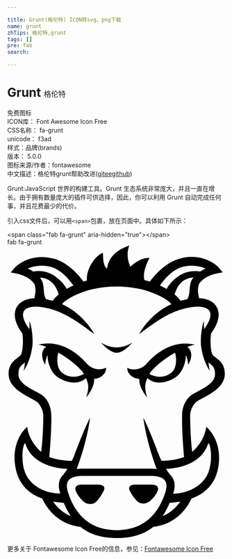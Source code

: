 ```yaml
---

title: Grunt(格伦特) ICON转svg、png下载
name: grunt
zhTips: 格伦特,grunt
tags: []
pre: fab
search: 

---
```


# Grunt  <small style="font-size: 60%;font-weight: 100">格伦特</small>


<div class="detail-page">
<p>
<span><span class="badge-success badge">免费图标</span> </span>
<br/>
<span>
ICON库：
<span class="badge-secondary badge">Font Awesome Icon Free</span> 
</span>
<br/>
<span>
CSS名称：
<span class="badge-secondary badge">fa-grunt</span> 
</span>
<br/>
<span>
unicode：
<span class="badge-secondary badge">f3ad</span> 
<copy-btn content='f3ad' btn-title=""></copy-btn>
<copy-btn :content='String.fromCodePoint(parseInt("f3ad", 16))' btn-title="复制U"></copy-btn>
</span><br/><span>样式：<span class="badge-light badge">品牌(brands)</span></span>
<br/>
<span>
版本：
<span class="badge-secondary badge">5.0.0</span> 
</span>
<br/>
<span>图标来源/作者：<span class="badge-light badge">fontawesome</span></span> 
<br/>
<span class="zh-detail">中文描述：<span class="badge-primary badge">格伦特</span><span class="badge-primary badge">grunt</span><span class="help-link"><span>帮助改进</span>(<a href="https://gitee.com/liuwave/icon-helper/edit/master/json/fontawesome/brands/grunt.json" target="_blank" rel="noopener noreferrer">gitee</a><a href="https://github.com/liuwave/icon-helper/edit/master/json/fontawesome/brands/grunt.json" target="_blank" rel="noopener noreferrer">github</a></span>)</span><br/>
</p>
</div><div class="description description alert alert-light">Grunt:JavaScript 世界的构建工具。Grunt 生态系统非常庞大，并且一直在增长。由于拥有数量庞大的插件可供选择，因此，你可以利用 Grunt 自动完成任何事，并且花费最少的代价。</div>
<div class="alert alert-dark">
  <i class="fab fa-grunt fa-xs"></i>
  <i class="fab fa-grunt fa-sm"></i>
  <i class="fab fa-grunt fa-lg"></i>
  <i class="fab fa-grunt fa-2x"></i>
  <i class="fab fa-grunt fa-3x"></i>
  <i class="fab fa-grunt fa-5x"></i>
  <i class="fab fa-grunt fa-7x"></i>
</div>
<div>
  <p>引入css文件后，可以用<code>&lt;span&gt;</code>包裹，放在页面中。具体如下所示：    
  </p>
  <div class="alert alert-primary" style="font-size: 14px">
    &lt;span class="fab fa-grunt" aria-hidden="true"&gt;&lt;/span&gt;
    <copy-btn content='<span class="fab fa-grunt" aria-hidden="true"></span>'></copy-btn>
  </div>
  <div class="alert alert-secondary">
    <i class="fab fa-grunt"
    style="font-size: 24px"
    aria-hidden="true"></i> fab fa-grunt
    <copy-btn content="fab fa-grunt" btn-title="复制图标名称"></copy-btn>
  </div>
</div>
<div id="svg" class="svg-wrap">
<svg xmlns="http://www.w3.org/2000/svg" viewBox="0 0 384 512"><path d="M61.3 189.3c-1.1 10 5.2 19.1 5.2 19.1.7-7.5 2.2-12.8 4-16.6.4 10.3 3.2 23.5 12.8 34.1 6.9 7.6 35.6 23.3 54.9 6.1 1 2.4 2.1 5.3 3 8.5 2.9 10.3-2.7 25.3-2.7 25.3s15.1-17.1 13.9-32.5c10.8-.5 21.4-8.4 21.1-19.5 0 0-18.9 10.4-35.5-8.8-9.7-11.2-40.9-42-83.1-31.8 4.3 1 8.9 2.4 13.5 4.1h-.1c-4.2 2-6.5 7.1-7 12zm28.3-1.8c19.5 11 37.4 25.7 44.9 37-5.7 3.3-21.7 10.4-38-1.7-10.3-7.6-9.8-26.2-6.9-35.3zm142.1 45.8c-1.2 15.5 13.9 32.5 13.9 32.5s-5.6-15-2.7-25.3c.9-3.2 2-6 3-8.5 19.3 17.3 48 1.5 54.8-6.1 9.6-10.6 12.3-23.8 12.8-34.1 1.8 3.8 3.4 9.1 4 16.6 0 0 6.4-9.1 5.2-19.1-.6-5-2.9-10-7-11.8h-.1c4.6-1.8 9.2-3.2 13.5-4.1-42.3-10.2-73.4 20.6-83.1 31.8-16.7 19.2-35.5 8.8-35.5 8.8-.2 10.9 10.4 18.9 21.2 19.3zm62.7-45.8c3 9.1 3.4 27.7-7 35.4-16.3 12.1-32.2 5-37.9 1.6 7.5-11.4 25.4-26 44.9-37zM160 418.5h-29.4c-5.5 0-8.2 1.6-9.5 2.9-1.9 2-2.2 4.7-.9 8.1 3.5 9.1 11.4 16.5 13.7 18.6 3.1 2.7 7.5 4.3 11.8 4.3 4.4 0 8.3-1.7 11-4.6 7.5-8.2 11.9-17.1 13-19.8.6-1.5 1.3-4.5-.9-6.8-1.8-1.8-4.7-2.7-8.8-2.7zm189.2-101.2c-2.4 17.9-13 33.8-24.6 43.7-3.1-22.7-3.7-55.5-3.7-62.4 0-14.7 9.5-24.5 12.2-26.1 2.5-1.5 5.4-3 8.3-4.6 18-9.6 40.4-21.6 40.4-43.7 0-16.2-9.3-23.2-15.4-27.8-.8-.6-1.5-1.1-2.2-1.7-2.1-1.7-3.7-3-4.3-4.4-4.4-9.8-3.6-34.2-1.7-37.6.6-.6 16.7-20.9 11.8-39.2-2-7.4-6.9-13.3-14.1-17-5.3-2.7-11.9-4.2-19.5-4.5-.1-2-.5-3.9-.9-5.9-.6-2.6-1.1-5.3-.9-8.1.4-4.7.8-9 2.2-11.3 8.4-13.3 28.8-17.6 29-17.6l12.3-2.4-8.1-9.5c-.1-.2-17.3-17.5-46.3-17.5-7.9 0-16 1.3-24.1 3.9-24.2 7.8-42.9 30.5-49.4 39.3-3.1-1-6.3-1.9-9.6-2.7-4.2-15.8 9-38.5 9-38.5s-13.6-3-33.7 15.2c-2.6-6.5-8.1-20.5-1.8-37.2C184.6 10.1 177.2 26 175 40.4c-7.6-5.4-6.7-23.1-7.2-27.6-7.5.9-29.2 21.9-28.2 48.3-2 .5-3.9 1.1-5.9 1.7-6.5-8.8-25.1-31.5-49.4-39.3-7.9-2.2-16-3.5-23.9-3.5-29 0-46.1 17.3-46.3 17.5L6 46.9l12.3 2.4c.2 0 20.6 4.3 29 17.6 1.4 2.2 1.8 6.6 2.2 11.3.2 2.8-.4 5.5-.9 8.1-.4 1.9-.8 3.9-.9 5.9-7.7.3-14.2 1.8-19.5 4.5-7.2 3.7-12.1 9.6-14.1 17-5 18.2 11.2 38.5 11.8 39.2 1.9 3.4 2.7 27.8-1.7 37.6-.6 1.4-2.2 2.7-4.3 4.4-.7.5-1.4 1.1-2.2 1.7-6.1 4.6-15.4 11.7-15.4 27.8 0 22.1 22.4 34.1 40.4 43.7 3 1.6 5.8 3.1 8.3 4.6 2.7 1.6 12.2 11.4 12.2 26.1 0 6.9-.6 39.7-3.7 62.4-11.6-9.9-22.2-25.9-24.6-43.8 0 0-29.2 22.6-20.6 70.8 5.2 29.5 23.2 46.1 47 54.7 8.8 19.1 29.4 45.7 67.3 49.6C143 504.3 163 512 192.2 512h.2c29.1 0 49.1-7.7 63.6-19.5 37.9-3.9 58.5-30.5 67.3-49.6 23.8-8.7 41.7-25.2 47-54.7 8.2-48.4-21.1-70.9-21.1-70.9zM305.7 37.7c5.6-1.8 11.6-2.7 17.7-2.7 11 0 19.9 3 24.7 5-3.1 1.4-6.4 3.2-9.7 5.3-2.4-.4-5.6-.8-9.2-.8-10.5 0-20.5 3.1-28.7 8.9-12.3 8.7-18 16.9-20.7 22.4-2.2-1.3-4.5-2.5-7.1-3.7-1.6-.8-3.1-1.5-4.7-2.2 6.1-9.1 19.9-26.5 37.7-32.2zm21 18.2c-.8 1-1.6 2.1-2.3 3.2-3.3 5.2-3.9 11.6-4.4 17.8-.5 6.4-1.1 12.5-4.4 17-4.2.8-8.1 1.7-11.5 2.7-2.3-3.1-5.6-7-10.5-11.2 1.4-4.8 5.5-16.1 13.5-22.5 5.6-4.3 12.2-6.7 19.6-7zM45.6 45.3c-3.3-2.2-6.6-4-9.7-5.3 4.8-2 13.7-5 24.7-5 6.1 0 12 .9 17.7 2.7 17.8 5.8 31.6 23.2 37.7 32.1-1.6.7-3.2 1.4-4.8 2.2-2.5 1.2-4.9 2.5-7.1 3.7-2.6-5.4-8.3-13.7-20.7-22.4-8.3-5.8-18.2-8.9-28.8-8.9-3.4.1-6.6.5-9 .9zm44.7 40.1c-4.9 4.2-8.3 8-10.5 11.2-3.4-.9-7.3-1.9-11.5-2.7C65 89.5 64.5 83.4 64 77c-.5-6.2-1.1-12.6-4.4-17.8-.7-1.1-1.5-2.2-2.3-3.2 7.4.3 14 2.6 19.5 7 8 6.3 12.1 17.6 13.5 22.4zM58.1 259.9c-2.7-1.6-5.6-3.1-8.4-4.6-14.9-8-30.2-16.3-30.2-30.5 0-11.1 4.3-14.6 8.9-18.2l.5-.4c.7-.6 1.4-1.2 2.2-1.8-.9 7.2-1.9 13.3-2.7 14.9 0 0 12.1-15 15.7-44.3 1.4-11.5-1.1-34.3-5.1-43 .2 4.9 0 9.8-.3 14.4-.4-.8-.8-1.6-1.3-2.2-3.2-4-11.8-17.5-9.4-26.6.9-3.5 3.1-6 6.7-7.8 3.8-1.9 8.8-2.9 15.1-2.9 12.3 0 25.9 3.7 32.9 6 25.1 8 55.4 30.9 64.1 37.7.2.2.4.3.4.3l5.6 3.9-3.5-5.8c-.2-.3-19.1-31.4-53.2-46.5 2-2.9 7.4-8.1 21.6-15.1 21.4-10.5 46.5-15.8 74.3-15.8 27.9 0 52.9 5.3 74.3 15.8 14.2 6.9 19.6 12.2 21.6 15.1-34 15.1-52.9 46.2-53.1 46.5l-3.5 5.8 5.6-3.9s.2-.1.4-.3c8.7-6.8 39-29.8 64.1-37.7 7-2.2 20.6-6 32.9-6 6.3 0 11.3 1 15.1 2.9 3.5 1.8 5.7 4.4 6.7 7.8 2.5 9.1-6.1 22.6-9.4 26.6-.5.6-.9 1.3-1.3 2.2-.3-4.6-.5-9.5-.3-14.4-4 8.8-6.5 31.5-5.1 43 3.6 29.3 15.7 44.3 15.7 44.3-.8-1.6-1.8-7.7-2.7-14.9.7.6 1.5 1.2 2.2 1.8l.5.4c4.6 3.7 8.9 7.1 8.9 18.2 0 14.2-15.4 22.5-30.2 30.5-2.9 1.5-5.7 3.1-8.4 4.6-8.7 5-18 16.7-19.1 34.2-.9 14.6.9 49.9 3.4 75.9-12.4 4.8-26.7 6.4-39.7 6.8-2-4.1-3.9-8.5-5.5-13.1-.7-2-19.6-51.1-26.4-62.2 5.5 39 17.5 73.7 23.5 89.6-3.5-.5-7.3-.7-11.7-.7h-117c-4.4 0-8.3.3-11.7.7 6-15.9 18.1-50.6 23.5-89.6-6.8 11.2-25.7 60.3-26.4 62.2-1.6 4.6-3.5 9-5.5 13.1-13-.4-27.2-2-39.7-6.8 2.5-26 4.3-61.2 3.4-75.9-.9-17.4-10.3-29.2-19-34.2zM34.8 404.6c-12.1-20-8.7-54.1-3.7-59.1 10.9 34.4 47.2 44.3 74.4 45.4-2.7 4.2-5.2 7.6-7 10l-1.4 1.4c-7.2 7.8-8.6 18.5-4.1 31.8-22.7-.1-46.3-9.8-58.2-29.5zm45.7 43.5c6 1.1 12.2 1.9 18.6 2.4 3.5 8 7.4 15.9 12.3 23.1-14.4-5.9-24.4-16-30.9-25.5zM192 498.2c-60.6-.1-78.3-45.8-84.9-64.7-3.7-10.5-3.4-18.2.9-23.1 2.9-3.3 9.5-7.2 24.6-7.2h118.8c15.1 0 21.8 3.9 24.6 7.2 4.2 4.8 4.5 12.6.9 23.1-6.6 18.8-24.3 64.6-84.9 64.7zm80.6-24.6c4.9-7.2 8.8-15.1 12.3-23.1 6.4-.5 12.6-1.3 18.6-2.4-6.5 9.5-16.5 19.6-30.9 25.5zm76.6-69c-12 19.7-35.6 29.3-58.1 29.7 4.5-13.3 3.1-24.1-4.1-31.8-.4-.5-.9-1-1.4-1.5-1.8-2.4-4.3-5.8-7-10 27.2-1.2 63.5-11 74.4-45.4 5 5 8.4 39.1-3.8 59zM191.9 187.7h.2c12.7-.1 27.2-17.8 27.2-17.8-9.9 6-18.8 8.1-27.3 8.3-8.5-.2-17.4-2.3-27.3-8.3 0 0 14.5 17.6 27.2 17.8zm61.7 230.7h-29.4c-4.2 0-7.2.9-8.9 2.7-2.2 2.3-1.5 5.2-.9 6.7 1 2.6 5.5 11.3 13 19.3 2.7 2.9 6.6 4.5 11 4.5s8.7-1.6 11.8-4.2c2.3-2 10.2-9.2 13.7-18.1 1.3-3.3 1-6-.9-7.9-1.3-1.3-4-2.9-9.4-3z"/></svg>
</div>
<detail full-name='fa-grunt'></detail>
    
<div><p>更多关于  Fontawesome Icon Free的信息，参见：<a target="_blank" href="https://iconhelper.cn/fontawesome.html">Fontawesome Icon Free</a>
</p></div>
